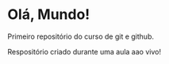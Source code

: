 # Olá, Mundo!
 Primeiro repositório do curso de git e github.

 Respositório criado durante uma aula aao vivo!
